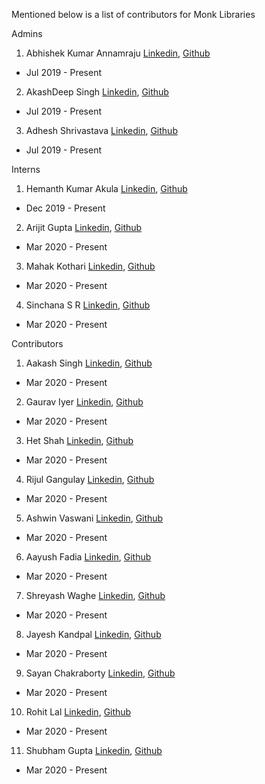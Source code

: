 Mentioned below is a list of contributors for Monk Libraries

Admins
1) Abhishek Kumar Annamraju [Linkedin](https://www.linkedin.com/in/abhishek-kumar-annamraju/), [Github](https://github.com/abhi-kumar) 
  - Jul 2019 - Present

2) AkashDeep Singh [Linkedin](https://www.linkedin.com/in/akashdeepsingh01/), [Github](https://github.com/li8bot) 
  - Jul 2019 - Present
  
3) Adhesh Shrivastava [Linkedin](https://www.linkedin.com/in/adheshshrivastava3/), [Github]()
  - Jul 2019 - Present


Interns 
1) Hemanth Kumar Akula [Linkedin](https://www.linkedin.com/in/akula-hemanth-kumar-8b2877135/), [Github](https://github.com/THEFASHIONGEEK) 
  - Dec 2019 - Present
  
2) Arijit Gupta [Linkedin](https://www.linkedin.com/in/arijitgupta42/), [Github](https://github.com/arijitgupta42) 
  - Mar 2020 - Present
  
3) Mahak Kothari [Linkedin](https://www.linkedin.com/in/mahak-kothari-001982167/), [Github]() 
  - Mar 2020 - Present
  
4) Sinchana S R [Linkedin](https://www.linkedin.com/in/sinchana-s-r-469313132/ ), [Github](https://github.com/sinchubhat) 
  - Mar 2020 - Present
 
 
Contributors
1) Aakash Singh [Linkedin](https://www.linkedin.com/in/singh-aakash/), [Github](https://github.com/Aakash1822) 
  - Mar 2020 - Present

2) Gaurav Iyer [Linkedin]( https://www.linkedin.com/in/gaurav-iyer-33b29b162/), [Github]() 
  - Mar 2020 - Present

3) Het Shah [Linkedin](https://www.linkedin.com/in/het-shah163/), [Github](https://github.com/Het-Shah) 
  - Mar 2020 - Present

4) Rijul Gangulay [Linkedin](https://www.linkedin.com/in/rijul-ganguly-22629b162/), [Github]() 
  - Mar 2020 - Present

5) Ashwin Vaswani [Linkedin](https://www.linkedin.com/in/ashwin-vaswani-3314aa169/), [Github](https://github.com/ashwinvaswani) 
  - Mar 2020 - Present

6) Aayush Fadia [Linkedin](https://www.linkedin.com/in/aayush-fadia-700b27190/), [Github](https://github.com/aayush-fadia) 
  - Mar 2020 - Present

7) Shreyash Waghe [Linkedin](https://www.linkedin.com/in/shreyash-waghe-49537b191/), [Github](https://github.com/Shreyashwaghe) 
  - Mar 2020 - Present

8) Jayesh Kandpal [Linkedin](https://www.linkedin.com/in/jayesh-kandpal-355995186/), [Github](https://github.com/jayeshk7) 
  - Mar 2020 - Present

9) Sayan Chakraborty [Linkedin](https://www.linkedin.com/in/sayanchakraborty581/), [Github](https://github.com/sayangoogle) 
  - Mar 2020 - Present

10) Rohit Lal [Linkedin](https://www.linkedin.com/in/rohit-lal/%20-%209521403830), [Github](https://github.com/take2rohit) 
  - Mar 2020 - Present

11) Shubham Gupta [Linkedin](https://www.linkedin.com/in/shubham-gupta-gim/), [Github]() 
  - Mar 2020 - Present
